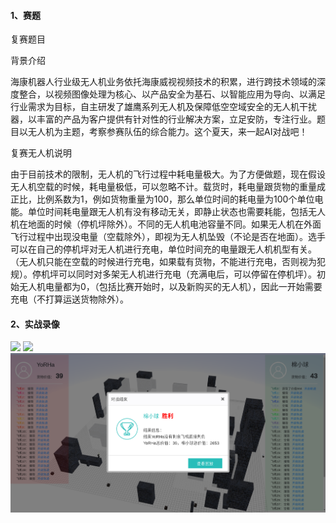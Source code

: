 
#### 1、赛题
复赛题目



背景介绍

海康机器人行业级无人机业务依托海康威视视频技术的积累，进行跨技术领域的深度整合，以视频图像处理为核心、以产品安全为基石、以智能应用为导向、以满足行业需求为目标，自主研发了雄鹰系列无人机及保障低空空域安全的无人机干扰器，以丰富的产品为客户提供有针对性的行业解决方案，立足安防，专注行业。题目以无人机为主题，考察参赛队伍的综合能力。这个夏天，来一起AI对战吧！

复赛无人机说明

由于目前技术的限制，无人机的飞行过程中耗电量极大。为了方便做题，现在假设无人机空载的时候，耗电量极低，可以忽略不计。载货时，耗电量跟货物的重量成正比，比例系数为1，例如货物重量为100，那么单位时间的耗电量为100个单位电能。单位时间耗电量跟无人机有没有移动无关，即静止状态也需要耗能，包括无人机在地面的时候（停机坪除外）。不同的无人机电池容量不同。如果无人机在外面飞行过程中出现没电量（空载除外），即视为无人机坠毁（不论是否在地面）。选手可以在自己的停机坪对无人机进行充电，单位时间充的电量跟无人机机型有关。（无人机只能在空载的时候进行充电，如果载有货物，不能进行充电，否则视为犯规）。停机坪可以同时对多架无人机进行充电（充满电后，可以停留在停机坪）。初始无人机电量都为0，（包括比赛开始时，以及新购买的无人机），因此一开始需要充电（不打算运送货物除外）。

#### 2、实战录像
![](./images/vs.gif)
![](./images/vs2.gif)
![](./images/vs3.png)